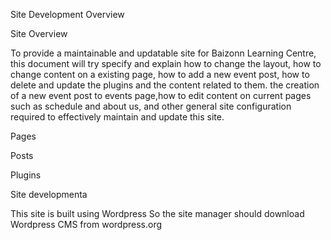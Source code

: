 Site Development Overview


Site Overview

To provide a maintainable and updatable site for Baizonn Learning Centre, this document will try specify and explain how to change the layout, how to change content on a existing page, how to add a new event post, how to delete and update the plugins and the content related to them. the creation of a new event post to events page,how to edit content on current pages such as schedule and about us, and other general site configuration required to effectively  maintain and update this site.

Pages

Posts

Plugins

Site developmenta   

This site is built using Wordpress
So the site manager should download Wordpress CMS from wordpress.org
